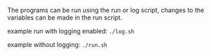 The programs can be run using the run or log script, changes to the variables can be made in the run script.

example run with logging enabled: `./log.sh`

example without logging: `./run.sh`

